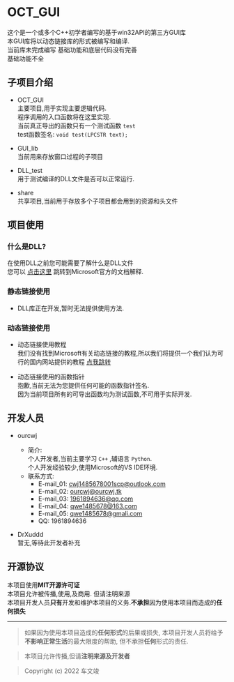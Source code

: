 # OCT_GUI

这个是一个或多个C++初学者编写的基于win32API的第三方GUI库  
本GUI库将以动态链接库的形式被编写和编译.  
当前库未完成编写  基础功能和底层代码没有完善  
基础功能不全  

## 子项目介绍

- OCT_GUI  
    主要项目,用于实现主要逻辑代码.  
    程序调用的入口函数将在这里实现.  
    当前真正导出的函数只有一个测试函数 `test`  
    test函数签名: ` void test(LPCSTR text); `  

- GUI_lib  
    当前用来存放窗口过程的子项目  

- DLL_test  
    用于测试编译的DLL文件是否可以正常运行.  

- share  
    共享项目,当前用于存放多个子项目都会用到的资源和头文件  

## 项目使用  

### 什么是DLL?  
在使用DLL之前您可能需要了解什么是DLL文件  
您可以 [点击这里](https://learn.microsoft.com/zh-cn/troubleshoot/windows-client/deployment/dynamic-link-library "什么是DLL --Microsoft") 跳转到Microsoft官方的文档解释.

### 静态链接使用  
- DLL库正在开发,暂时无法提供使用方法.  

### 动态链接使用
- 动态链接使用教程  
    我们没有找到Microsoft有关动态链接的教程,所以我们将提供一个我们认为可行的国内网站提供的教程 [点我跳转](https://blog.csdn.net/ezhchai/article/details/78784815 "此教程来自中国最大的编程交流博客 SCDN")  

- 动态链接使用的函数指针  
    抱歉,当前无法为您提供任何可能的函数指针签名.  
    因为当前项目所有的可导出函数均为测试函数,不可用于实际开发.  

## 开发人员

- ourcwj  
    - 简介:  
        个人开发者,当前主要学习 ` C++ ` ,辅语言 ` Python `.  
        个人开发经验较少,使用Microsoft的VS IDE环境.  
    - 联系方式:  
        - E-mail_01: <cwj1485678001scp@outlook.com>  
        - E-mail_02: <ourcwj@ourcwj.tk>       
        - E-mail_03: <1961894636@qq.com>  
        - E-mail_04: <qwe1485678@163.com>  
        - E-mail_05: <qwe1485678@gmali.com>  
        - QQ: 1961894636

- DrXuddd  
    暂无,等待此开发者补充  

## 开源协议

本项目使用**MIT开源许可证**  
本项目允许被传播,使用,及商用. 但请注明来源  
本项目开发人员**只有**开发和维护本项目的义务.**不承担**因为使用本项目而造成的**任何损失**  

---

> 如果因为使用本项目造成的**任何形式**的后果或损失, 本项目开发人员将给予**不影响正常生活**的最大限度的帮助, 但不承担**任何**形式的责任.  

> 本项目允许传播,但请**注明来源及开发者**  

> Copyright (c) 2022 车文竣
